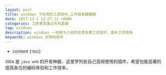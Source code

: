 ```yaml
---
layout: post
title: windows 下优秀的工具软件,工作效率蹭蹭蹭
date: 2017-12-1 12:27:12 +0800 
categories: 工欲善其事必先利其器
tag: windows
description: windows 一些鲜为人知的优秀免费工具软件，提升工作效率
keywords: windows 好用的软件
---
```

* content
{:toc}

`IDEA` 是 `java web` 的开发神器，这里罗列些自己高频使用的插件，希望也能显著的提高各位的编码体验和工作效率。

<!-- more -->

<!-- TOC -->


<!-- /TOC -->